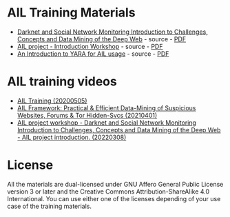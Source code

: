 # AIL Training Materials

- [Darknet and Social Network Monitoring Introduction to Challenges, Concepts and Data Mining of the Deep Web](https://github.com/ail-project/ail-training/tree/master/0-darknet-monitoring-introduction) - source - [PDF](https://github.com/ail-project/ail-training/blob/master/0-darknet-monitoring-introduction/ail-training.pdf)
- [AIL project - Introduction Workshop](https://github.com/ail-project/ail-training/tree/master/1-ail-introduction) - source - [PDF](https://github.com/ail-project/ail-training/blob/master/1-ail-introduction/ail-training.pdf)
- [An Introduction to YARA for AIL usage](https://github.com/ail-project/ail-training/tree/master/0.1-an-introduction-to-yara) - source - [PDF](https://github.com/ail-project/ail-training/blob/master/0.1-an-introduction-to-yara/ail-training.pdf)

# AIL training videos

- [AIL Training (20200505)](https://framatube.org/videos/watch/b8cf2c67-df7b-4abc-a81c-a5b381144a20)
- [AIL Framework: Practical & Efficient Data-Mining of Suspicious Websites, Forums & Tor Hidden-Svcs (20210401)](https://www.youtube.com/watch?v=KG1xkmdEbHA)
- [AIL project workshop - Darknet and Social Network Monitoring Introduction to Challenges, Concepts and Data Mining of the Deep Web - AIL project introduction. (20220308)](https://www.youtube.com/watch?v=uI4ga3bXnGU)

# License

All the materials are dual-licensed under GNU Affero General Public License version 3 or later and the Creative Commons Attribution-ShareAlike 4.0 International. You can use either one of the licenses depending of your use case of the training materials.
